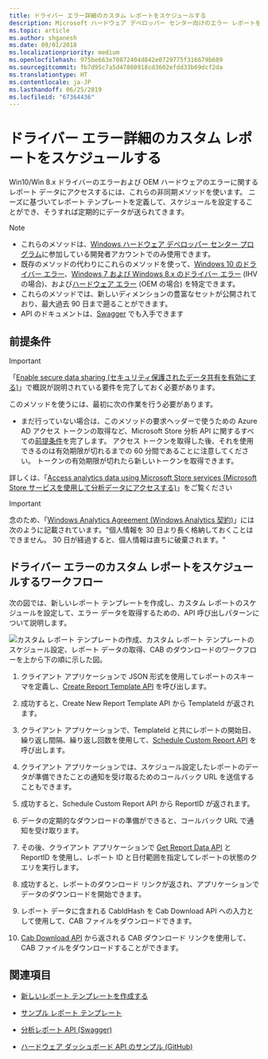 ```yaml
---
title: ドライバー エラー詳細のカスタム レポートをスケジュールする
description: Microsoft ハードウェア デベロッパー センター向けのエラー レポートを作成してスケジュール設定するプロセスの概要です。
ms.topic: article
ms.author: shganesh
ms.date: 09/01/2018
ms.localizationpriority: medium
ms.openlocfilehash: 975be663e70872404d842e0729775f316679b609
ms.sourcegitcommit: fb7d95c7a5d47860918cd3602efdd33b69dcf2da
ms.translationtype: HT
ms.contentlocale: ja-JP
ms.lasthandoff: 06/25/2019
ms.locfileid: "67364436"
---
```

# <a name="schedule-custom-reports-for-your-driver-failure-details"></a>ドライバー エラー詳細のカスタム レポートをスケジュールする

Win10/Win 8.x ドライバーのエラーおよび OEM ハードウェアのエラーに関するレポート データにアクセスするには、これらの非同期メソッドを使います。 ニーズに基づいてレポート テンプレートを定義して、スケジュールを設定することができ、そうすれば定期的にデータが送られてきます。

>[!NOTE]
>
> - これらのメソッドは、[Windows ハードウェア デベロッパー センター プログラム](https://docs.microsoft.com/windows-hardware/drivers/dashboard/get-started-with-the-hardware-dashboard)に参加している開発者アカウントでのみ使用できます。
> - 既存のメソッドの代わりにこれらのメソッドを使って、[Windows 10 のドライバー エラー](https://docs.microsoft.com/windows/uwp/monetize/get-error-reporting-data-for-windows-10-drivers)、[Windows 7 および Windows 8.x のドライバー エラー](https://docs.microsoft.com/windows/uwp/monetize/get-error-reporting-data-for-windows-7-and-windows-8.x-drivers) (IHV の場合)、および[ハードウェア エラー](https://docs.microsoft.com/windows/uwp/monetize/get-oem-hardware-error-reporting-data) (OEM の場合) を特定できます。
> - これらのメソッドでは、新しいディメンションの豊富なセットが公開されており、最大過去 90 日まで遡ることができます。
> - API のドキュメントは、[Swagger](https://apidocs.microsoft.com/services/analyticsreportingapis) でも入手できます

## <a name="prerequisites"></a>前提条件

> [!IMPORTANT]
> 「[Enable secure data sharing (セキュリティ保護されたデータ共有を有効にする)](enable-secure-data-sharing.md)」で概説が説明されている要件を完了しておく必要があります。

このメソッドを使うには、最初に次の作業を行う必要があります。

- まだ行っていない場合は、このメソッドの要求ヘッダーで使うための Azure AD アクセス トークンの取得など、Microsoft Store 分析 API に関するすべての[前提条件](https://docs.microsoft.com/windows-hardware/drivers/dashboard/dashboard-api#complete-prerequisites-for-using-the-microsoft-hardware-api)を完了します。 アクセス トークンを取得した後、それを使用できるのは有効期限が切れるまでの 60 分間であることに注意してください。 トークンの有効期限が切れたら新しいトークンを取得できます。

詳しくは、「[Access analytics data using Microsoft Store services (Microsoft Store サービスを使用して分析データにアクセスする)](https://docs.microsoft.com/windows/uwp/monetize/access-analytics-data-using-windows-store-services)」をご覧ください

> [!IMPORTANT]
> 念のため、「[Windows Analytics Agreement (Windows Analytics 契約)](https://go.microsoft.com/fwlink/?linkid=866941)」には次のように記載されています。"個人情報を 30 日より長く格納しておくことはできません。 30 日が経過すると、個人情報は直ちに破棄されます。"

## <a name="workflow-to-schedule-custom-reports-for-driver-failure"></a>ドライバー エラーのカスタム レポートをスケジュールするワークフロー

次の図では、新しいレポート テンプレートを作成し、カスタム レポートのスケジュールを設定して、エラー データを取得するための、API 呼び出しパターンについて説明します。

![カスタム レポート テンプレートの作成、カスタム レポート テンプレートのスケジュール設定、レポート データの取得、CAB のダウンロードのワークフローを上から下の順に示した図。](./images/async-api-flow.png)

1. クライアント アプリケーションで JSON 形式を使用してレポートのスキーマを定義し、[Create Report Template API](create-a-new-report-template.md) を呼び出します。

2. 成功すると、Create New Report Template API から TemplateId が返されます。

3. クライアント アプリケーションで、TemplateId と共にレポートの開始日、繰り返し間隔、繰り返し回数を使用して、[Schedule Custom Report API](schedule-a-new-report.md) を呼び出します。

4. クライアント アプリケーションでは、スケジュール設定したレポートのデータが準備できたことの通知を受け取るためのコールバック URL を送信することもできます。

5. 成功すると、Schedule Custom Report API から ReportID が返されます。

6. データの定期的なダウンロードの準備ができると、コールバック URL で通知を受け取ります。

7. その後、クライアント アプリケーションで [Get Report Data API](get-report-data.md) と ReportID を使用し、レポート ID と日付範囲を指定してレポートの状態のクエリを実行します。

8. 成功すると、レポートのダウンロード リンクが返され、アプリケーションでデータのダウンロードを開始できます。

9. レポート データに含まれる CabIdHash を Cab Download API への入力として使用して、CAB ファイルをダウンロードできます。

10. [Cab Download API](download-failure-cabs.md) から返される CAB ダウンロード リンクを使用して、CAB ファイルをダウンロードすることができます。

## <a name="see-also"></a>関連項目

- [新しいレポート テンプレートを作成する](create-a-new-report-template.md)

- [サンプル レポート テンプレート](sample-report-templates.md)

- [分析レポート API (Swagger)](https://apidocs.microsoft.com/services/analyticsreportingapis)

- [ハードウェア ダッシュボード API のサンプル (GitHub)](https://aka.ms/hpc_async_api_samples)
